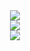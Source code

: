 <div align="center">
    <img src="https://github-readme-stats.vercel.app/api?username=pkeorley&show_icons=true&count_private=true&hide_border=true" align="center" /><br>
    <img src="https://spotify-github-profile.vercel.app/api/view?uid=v2bdqm6yljgpwqjbc8l6xifi7&cover_image=true&theme=default" /><br>
    <img src="https://komarev.com/ghpvc/?username=pkeorley&&style=flat-square" />
</div>
